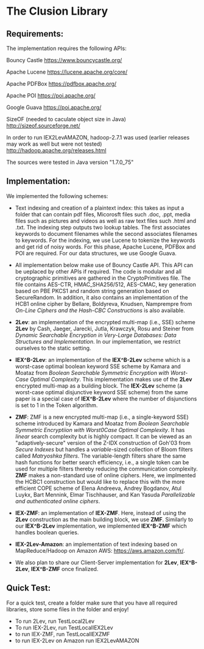 # The Clusion Library


## Requirements:
The implementation requires the following APIs:

Bouncy Castle					https://www.bouncycastle.org/

Apache Lucene					https://lucene.apache.org/core/

Apache PDFBox					https://pdfbox.apache.org/

Apache POI					https://poi.apache.org/

Google Guava					https://poi.apache.org/

SizeOF (needed to caculate object size in Java)	http://sizeof.sourceforge.net/

In order to run IEX2LevAMAZON, hadoop-2.7.1 was used (earlier releases may work
as well but were not tested) http://hadoop.apache.org/releases.html

The sources were tested in Java version "1.7.0_75"


## Implementation:

We implemented the following schemes:

+ Text indexing and creation of a plaintext index: this takes as input a folder
that can contain pdf files, Micorosft files such .doc, .ppt, media files such
as pictures and videos as well as raw text files such .html and .txt. The
indexing step outputs two lookup tables. The first associates keywords to
document filenames while the second associates filenames to keywords. For the
indexing, we use Lucene to tokenize the keywords and get rid of noisy words.
For this phase, Apache Lucene, PDFBox and POI are required. For our data
structures, we use Google Guava.

+ All implementation below make use of Bouncy Castle API. This API can be
ueplaced by other APIs if required. The code is modular and all cryptographic
primitives are gathered in the CryptoPrimitives file.  The file contains
AES-CTR, HMAC_SHA256/512, AES-CMAC, key generation based on PBE PKCS1 and
random string generation based on SecureRandom.  In addition, it also contains
an  implementation of the HCB1 online cipher by Bellare, Boldyreva, Knudsen,
Namprempre from *On-Line Ciphers and the Hash-CBC Constructions* is also
available. 

+ **2Lev**:  an implementation of the encrypted multi-map (i.e., SSE) scheme **2Lev**
by Cash, Jaeger, Jarecki, Jutla, Krawczyk, Rosu and Steiner from *Dynamic
Searchable Encryption in Very-Large Databases: Data Structures and
Implementation*. In our implementation, we restrict ourselves to the static
setting. 

+ **IEX^B-2Lev**: an implementation of the **IEX^B-2Lev** scheme which is a
worst-case optimal boolean keyword  SSE scheme by Kamara and Moataz from
*Boolean Searchable Symmetric Encryption with Worst-Case Optimal Complexity*.
This implementation makes use of the **2Lev** encrypted multi-map as a building
block.  The **IEX-2Lev** scheme (a worst-case optimal disjunctive keyword SSE
scheme) from the same paper is a special case of **IEX^B-2Lev** where the
number of disjunctions is set to 1 in the Token algorithm.  

+ **ZMF**: ZMF is a new encrypted multi-map (i.e., a single-keyword SSE) scheme
  introduced by Kamara and Moataz from *Boolean Searchable Symmetric
Encryptiion with Worst0Case Optimal Complexity*. It has *linear* search
complexity but is highly compact. It can be viewed as an "adaptively-secure"
version of the Z-IDX construction of Goh'03 from *Secure Indexes* but handles a
*variable*-sized collection of Bloom filters called *Matryoshka filters*. The
variable-length filters share the same hash functions for better search
efficiency, i.e., a single token can be used for multiple filters thereby
reducing the communication complexity. **ZMF** makes a non-standard use of
online ciphers.  Here, we implmented the HCBC1 construction but would like to
replace this with the more efficient COPE scheme of Elena Andreeva, Andrey
Bogdanov, Atul Luykx, Bart Mennink, Elmar Tischhauser, and Kan Yasuda
*Parallelizable and authenticated online ciphers*. 

+ **IEX-ZMF**: an implementation of **IEX-ZMF**. Here, instead of using the **2Lev** construction as the main building block, we use **ZMF**. Similarly to our **IEX^B-2Lev** implementation,
we implemented **IEX^B-ZMF** which handles boolean queries. 

+ **IEX-2Lev-Amazon**: an implementation of text indexing based on MapReduce/Hadoop
on Amazon AWS: https://aws.amazon.com/fr/. 

+ We also plan to share our Client-Server implementation for **2Lev**, **IEX^B-2Lev**, **IEX^B-ZMF** once finalized. 

## Quick Test:

For a quick test, create a folder make sure that you have all required
libraries, store some files in the folder and enjoy!

+ To run 2Lev, run TestLocal2Lev
+ To run IEX-2Lev, run TestLocalIEX2Lev
+ to run IEX-ZMF, run TestLocalIEXZMF
+ to run IEX-2Lev on Amazon run IEX2LevAMAZON

